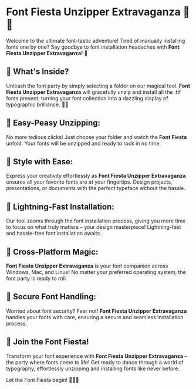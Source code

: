 # Font Fiesta Unzipper Extravaganza 🎉🔤

Welcome to the ultimate font-tastic adventure! Tired of manually installing fonts one by one? Say goodbye to font installation headaches with **Font Fiesta Unzipper Extravaganza!** 🚀

## 🎁 What's Inside?
Unleash the font party by simply selecting a folder on our magical tool. **Font Fiesta Unzipper Extravaganza** will gracefully unzip and install all the .ttf fonts present, turning your font collection into a dazzling display of typographic brilliance. 🌈✨

## 💃 Easy-Peasy Unzipping:
No more tedious clicks! Just choose your folder and watch the **Font Fiesta** unfold. Your fonts will be unzipped and ready to rock in no time.

## 🎨 Style with Ease:
Express your creativity effortlessly as **Font Fiesta Unzipper Extravaganza** ensures all your favorite fonts are at your fingertips. Design projects, presentations, or documents with the perfect typeface without the hassle.

## 🚀 Lightning-Fast Installation:
Our tool zooms through the font installation process, giving you more time to focus on what truly matters – your design masterpiece! Lightning-fast and hassle-free font installation awaits.

## 🤖 Cross-Platform Magic:
**Font Fiesta Unzipper Extravaganza** is your font companion across Windows, Mac, and Linux! No matter your preferred operating system, the font party is ready to roll.

## 🔐 Secure Font Handling:
Worried about font security? Fear not! **Font Fiesta Unzipper Extravaganza** handles your fonts with care, ensuring a secure and seamless installation process.

## 🎉 Join the Font Fiesta!
Transform your font experience with **Font Fiesta Unzipper Extravaganza** – the party where fonts come to life! Get ready to dance through a world of typography, effortlessly unzipping and installing fonts like never before.

Let the Font Fiesta begin! 💃🔤🕺

